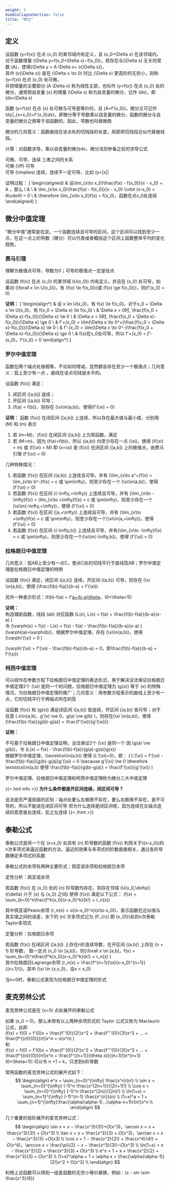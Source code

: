 ```yaml
---
weight: 3
bookCollapseSection: false
title: "微分"
---
```


## 定义

设函数 \(y=f(x)\) 在点 \(x_0\) 的某邻域内有定义，且 \(x_0+\Delta x\) 在该邻域内，对于函数增量 \(\Delta y=f(x_0+\Delta x)−f(x_0)\)，若存在与\(\Delta x\) 无关的常数 \(A\)，使得\(\Delta y = A \Delta x+ o(\Delta x)\)，  
其中 \(o(\Delta x)\) 是在 \(\Delta x \to 0\) 时比 \(\Delta x\) 更高阶的无穷小，则称 \(y=f(x)\) 在点 \(x_0\) 处可微，  
并把增量的主要部分 \(A \Delta x\) 称为线性主部，也叫作 \(y=f(x)\) 在点 \(x_0\) 处的微分，通常把自变量 \(x\) 的增量 \(\Delta x\) 称为自变量的微分，记作 \(dx\)，即 \(dx=\Delta x\) 

函数 \(y=f(x)\) 在点 \(x\) 处可微与可导是等价的，且 \(A=f’(x_0)\)，微分又可记作 \(dy|_{x=x_0}=f'(x_0)dx\)，即微分等于导数乘以自变量的微分，函数的微分与自变量的微分之商等于该函数的，因此，导数也叫做微商

微分的几何意义：函数曲线在该点处的切线段的长度，局部用切线段近似代替曲线段。

计算：对函数求导，乘以自变量的微分dx，微分法则参看之前的求导公式

可微、可导、连续 三者之间的关系  
可微 \(\iff\) 可导  
可导 \(\implies\) 连续，连续不一定可导，比如 \(y=|x|\)


证明过程：
\[
\begin{aligned}
& 设\lim_{x\to x_0}\frac{f(x) - f(x_0)}{x - x_0} = A ，那么 \\
& \\
& \lim_{x\to x_0}\frac{f(x) - f(x_0)}{x - x_0} \cdot (x-x_0) = A\cdot0 = 0 \\
& \therefore \lim_{x\to x_0}f(x) = f(x_0)，函数在点x_0处连续
\end{aligned}
\]

## 微分中值定理

“微分中值”通常是在说，一个函数连续且可导的区间，这个区间可以找到至少一点，在这一点上的导数（微分）可以代表或者概括这个区间上函数整体平均的变化趋势。

### 费马引理

理解为极值点可导，导数为0；可导的极值点一定是驻点

设函数 \(f(x)\) 在点 \(x_0\) 的某邻域 \(U(x_0)\) 内有定义，并且在 \(x_0\) 处可导，如果对 \(\forall x \in U(x_0)\)，有 \(f(x) \le f(x_0)\)(或 \(f(x) \ge f(x_0)\))，则\(f'(x_0) = 0\)

**证明：**
\[
\begin{align*}
& 设 x \in U(x_0)，有 f(x) \le f(x_0)，对于x_0 + \Delta x \in U(x_0)，有 f(x_0 + \Delta x) \le f(x_0) \\
& \Delta x > 0时, \frac{f(x_0 + \Delta x)-f(x_0)}{\Delta x} \le 0 \\
& \Delta x < 0时, \frac{f(x_0 + \Delta x)-f(x_0)}{\Delta x} \ge 0 \\
& f'_+(x_0) = \lim_{\Delta x \to 0^+}\frac{f(x_0 + \Delta x)-f(x_0)}{\Delta x} \le 0 \\
& f'_-(x_0) = \lim_{\Delta x \to 0^-}\frac{f(x_0 + \Delta x)-f(x_0)}{\Delta x} \ge 0 \\
& f(x)在x_0处可导，所以 f'_+(x_0) = f'_-(x_0)，f'(x_0) = 0
\end{align*}
\]

### 罗尔中值定理

函数在两个端点处值相等，不论如何增减，显然都会存在至少一个极值点；几何意义：弧上至少有一点 ，曲线在该点切线是水平的。

设函数 \(f(x)\) 满足：
1. 闭区间 \([a,b]\) 连续；
2. 开区间 \((a,b)\) 可导；
3. \(f(a) = f(b)\)，则存在 \(\xi\in(a,b)\)，使得\(f'(\xi) = 0\)

**证明：** 函数 \(f(x)\) 在闭区间 \([a,b]\) 上连续，所以存在最大值与最小值，分别用 \(M\) 和 \(m\) 表示
1. 若 \(m=M\)，\(f(x)\) 在闭区间 \([a,b]\) 上为常函数，满足
2. 若 \(M>m\)，因为 \(f(a)=f(b)\)，所以 \((a,b)\) 内至少存在一点 \(\xi\)，使得 \(f(\xi) = m\) 或 \(f(\xi) = M\) 
即 \(x=\xi\) 是 \(f(x)\) 在闭区间 \([a,b]\) 上的极值点，由费马引理 \(f'(\xi) = 0\) 

几种特殊情况：
1. 若函数 \(f(x)\) 在区间 \((a,b)\) 上连续且可导，并有 \(\lim_{x\to a^+}f(x) = \lim_{x\to b^-}f(x) = c 或 \pm\infty\)，则至少存在一个 \(\xi\in(a,b)\)，使得 \(f'(\xi) = 0\) 
2. 若函数 \(f(x)\) 在区间 \((-\infty,+\infty)\) 上连续且可导，并有 \(\lim_{x\to -\infty}f(x) = \lim_{x\to +\infty}f(x) = c 或 \pm\infty\)，则至少存在一个 \(\xi\in(-\infty,+\infty)\)，使得 \(f'(\xi) = 0\) 
3. 若函数 \(f(x)\) 在区间 \([a,+\infty)\) 上连续且可导，并有 \(\lim_{x\to +\infty}f(x) = c 或 \pm\infty\)，则至少存在一个\(\xi\in(a,+\infty)\)，使得 \(f'(\xi) = 0\) 
4. 若函数 \(f(x)\) 在区间 \((-\infty,b]\) 上连续且可导，并有\(\lim_{x\to -\infty}f(x) = c 或 \pm\infty\)，则至少存在一个\(\xi\in(-\infty,b]\)，使得 \(f'(\xi) = 0\)

### 拉格朗日中值定理

几何意义：弧AB上至少有一点C，使点C处的切线平行于直线弦AB；罗尔中值定理是拉格朗日中值定理的特例

设函数 \(f(x)\) 满足，闭区间 \([a,b]\) 连续，开区间 \((a,b)\) 可导，则存在 \(\xi \in(a,b)\)，使得 \(\frac{f(b)-f(a)}{b-a} = f'(\xi)\)

另外一种表示形式：\(f(b)-f(a) = f'[a+(b-a)\theta](b-a)，(0<\theta<1)\)

**证明：**  
构造辅助函数，线段 \(ab\) 对应函数 \(L(x), L(x) = f(a) + \frac{f(b)-f(a)}{b-a}(x-a) \)  
令 \(\varphi(x) = f(x) - L(x) = f(x) - f(a) - \frac{f(b)-f(a)}{b-a}(x-a) \)  
\(\varphi(a)=\varphi(b)\)，根据罗尔中值定理，存在 \(\xi\in(a,b)\)，使得 \(\varphi'(\xi) = 0 \)

\(\varphi'(\xi) = f'(\xi) - \frac{f(b)-f(a)}{b-a} = 0，即\frac{f(b)-f(a)}{b-a} = f'(\xi)\)

### 柯西中值定理

可以视作在参数方程下拉格朗日中值定理的表达形式，用于解决没法保证拉格朗日中值定理2个 \(\xi\) 是同一个的问题，拉格朗日中值定理为 \(g(x)\) 等于 \(x\) 的特殊情况，为拉格朗日中值定理的推广；几何意义：用参数方程表示的曲线上至少有一点，它的切线平行于两端点所在的弦

设函数 \(f(x)\) 和 \(g(x)\) 满足闭区间 \([a,b]\) 皆连续，开区间 \((a,b)\) 皆可导；对于任意 \( x\in(a,b)，g'(x) \ne 0，g(a) \ne g(b) \)，则存在\(\xi \in(a,b)\)，使得 \(\frac{f(b)-f(a)}{g(b)-g(a)} = \frac{f'(\xi)}{g'(\xi)}\)

**证明：**

不可基于拉格朗日中值定理证明，没法保证2个 \(\xi\) 是同一个
因 \(g(a) \ne g(b)\)，令 \(L(x) = f(x) - \frac{f(b)-f(a)}{g(a)-g(a)}g(x)\)  
根据罗尔中值定理，\(\exists\xi\in(a,b)\) 使得 \(L'(\xi)=0\)，即： 
\( L'(\xi) = f'(\xi) - \frac{f(b)-f(a)}{g(b)-g(a)}g'(\xi) = 0 \because g'(\xi) \ne 0 \therefore \exists\xi\in(a,b) 使得 \frac{f(b)-f(a)}{g(b)-g(a)} = \frac{f'(\xi)}{g'(\xi)} \)

罗尔中值定理、拉格朗日中值定理和柯西中值定理称为微分三大中值定理

{{< hint info >}}
**为什么条件都是开区间连续，闭区间可导？**

说法是否严谨层面的区别：端点处要么左极限不存在，要么右极限不存在，是不可导的，所以不能说在闭区间可导
但为什么连续是闭区间呢，因为连续在左端点连续的意思是右连续，反之左连续
{{< /hint >}}

## 泰勒公式

泰勒公式是将一个在 \(x=x_0\) 处具有 \(n\) 阶导数的函数 \(f(x)\) 利用关于\((x-x_0)\)的n次多项式来逼近函数的方法，逼近的效果与多项式的阶数直接相关，通过各阶导数确定多项式的系数

泰勒公式的余项有两种主要形式：佩亚诺余项和拉格朗日余项

定性分析：佩亚诺余项 

若函数 \(f(x)\) 在 \(x_0\) 处的 \(n\) 阶导数均存在，则存在邻域 \(U(x_0,\delta)\) (\(\delta\) 介于 \(x\) 与 \(x_0\) 之间) 使得 \(f(x)\) 满足以下公式：
\(f(x) = \sum_{k=0}^n\frac{f^k(x_0)(x-x_0)^k}{k!} + r_n(x)\) 

其中佩亚诺Peano余项 \(r_n(x) = o((x-x_0)^n)(x\to x_0)\)，表示函数在近似值与真实值之间的误差，余下的 \(n\) 次多项式记为 \(P_{n}\) 即 \(x_{0}\)处的n次泰勒Taylor多项式


定量分析：拉格朗日余项

若函数 \(f(x)\) 在闭区间 \([a,b]\) 上存在n阶连续导数，在开区间 \((a,b)\) 上存在 \(n + 1\) 阶导数，
取一定点 \(x_0 \in [a,b]\)，则\(\forall x \in [a,b]，f(x) = \sum_{k=0}^n\frac{f^k(x_0)(x-x_0)^k}{k!} + r_n(x) \)  
其中拉格朗日Lagrange余项 \(r_n(x) = \frac{f^{n+1}(\xi)(x-x_0)^{n+1}}{(n+1)!}\)，其中 \(\xi \in (x,x_0)，设x < x_0\)  

当n=0时，泰勒公式表现为拉格朗日中值定理的形式

## 麦克劳林公式

麦克劳林公式是在 \(x=0\) 点处展开的泰勒公式

如果 \(x_0 = 0\)，那么未带有以上两种余项形式的 Taylor 公式又称为 Maclaurin 公式，此即  
\(f(x) = f(0) + f'(0)x + \frac{f''(0)}{2!}x^2 + \frac{f'''(0)}{3!}x^3 + ... + \frac{f^{(n)}(0)}{n!}x^n + o(x^n) \)  
和  
\(f(x) = f(0) + f'(0)x + \frac{f''(0)}{2!}x^2 + \frac{f'''(0)}{3!}x^3 + ... + \frac{f^{(n)}(0)}{n!}x^n + \frac{f^{(n+1)}(\theta x)}{(n+1)!}x^{n+1} (0<\theta<1)\)
可以令 n +1 = k，只求到k阶导数


常用函数的麦克劳林公式的展开式如下：
$$
\begin{align}
e^x = \sum_{n=0}^{\infty} \frac{x^n}{n!} \\
\sin x = \sum_{n=0}^{\infty} (-1)^n \frac{x^{2n+1}}{(2n+1)!} \\
\cos x = \sum_{n=0}^{\infty} (-1)^n \frac{x^{2n}}{(2n)!} \\
\ln(1+x) = \sum_{n=1}^{\infty} (-1)^{n-1} \frac{x^{n}}{n} \\
(1+x)^a = 1 + \sum_{n=1}^{\infty}\frac{\alpha(\alpha-1)...(\alpha-n+1)}{n!}x^n \\
\end{align}
$$

几个重要的低阶展开的麦克劳林公式：
$$
\begin{align}
\sin 𝑥 = 𝑥 − \frac{𝑥^3}{3!}+𝑂(𝑥^3)，\arcsin 𝑥 = 𝑥 + \frac{𝑥^3}{3!} + 𝑂(𝑥^3) \\
\tan 𝑥 = 𝑥 + \frac{𝑥^3}{3} + 𝑂(𝑥^3)，\arctan 𝑥 = 𝑥 − \frac{𝑥^3}{3} +𝑂(𝑥3) \\
\cos 𝑥 = 1 − \frac{𝑥^2}{2!} + \frac{𝑥^4}{4!} + 𝑂(𝑥^4)，\arccos 𝑥 = \frac{\pi}{2} − 𝑥 − \frac{𝑥^3}{3!}−𝑂(𝑥^3) \\
\ln(1+x) = x - \frac{x^2}{2} + \frac{x^3}{3} + 𝑂(𝑥^3) \\
e^x = 1 + x + \frac{x^2}{2} + \frac{x^3}{3} + 𝑂(𝑥^3) \\
(1+x)^\alpha = 1 + \alpha x + \frac{\alpha(\alpha-1)}{2!}x^2 + O(x^2) \\
\end{align}
$$

利用上述函数可以得到一组差函数的无穷小等价替换，例如：\(x - sin \sim \frac{x^3}{6}\)